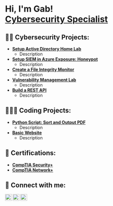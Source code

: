 <h1>Hi, I'm Gab! <br/><a href="http://www.linkedin.com/in/gabrielbryanvina/">Cybersecurity Specialist</a></h1>

<h2>👨‍💻 Cybersecurity Projects:</h2>

- <b>[Setup Active Directory Home Lab](https://github.com/gbrlbrynvn/test)</b>
  - Description
- <b>[Setup SIEM in Azure Exposure: Honeypot](https://github.com/gbrlbrynvn/test)</b>
  - Description
- <b>[Create a File Integrity Monitor](https://github.com/gbrlbrynvn/test)</b>
  - Description
- <b>[Vulnerability Management Lab](https://github.com/gbrlbrynvn/test)</b>
  - Description
- <b>[Build a REST API](https://github.com/gbrlbrynvn/test)</b>
  - Description


<h2>🧑🏻‍💻 Coding Projects:</h2>

- <b>[Python Script: Sort and Output PDF](https://github.com/gbrlbrynvn/test)</b>
  - Description
- <b>[Basic Website](https://gbrlbrynvn.github.io/firstsite/)</b>
  - Description
    
<h2>📃 Certifications:</h2>

- <b>[CompTIA Security+](https://github.com/gbrlbrynvn/test)</b>
- <b>[CompTIA Network+](https://github.com/gbrlbrynvn/test)</b>

  
<h2> 📲 Connect with me:</h2>

[<img align="left" alt="GabViña | YouTube" width="22px" src="https://www.iconpacks.net/icons/2/free-mail-icon-2569-thumb.png" />][youtube]
[<img align="left" alt="GabViña | LinkedIn" width="22px" src="https://cdn.jsdelivr.net/npm/simple-icons@v3/icons/linkedin.svg" />][linkedin]
[<img align="left" alt="GabViña | Instagram" width="22px" src="https://cdn.jsdelivr.net/npm/simple-icons@v3/icons/instagram.svg" />][instagram]


[youtube]: mailto:gbrlbvina@email.com
[instagram]: https://www.instagram.com/gbrlbrynvn/
[linkedin]: https://linkedin.com/in/gabrielbryanvina

<!--

Here are some ideas to get you started:

- 🔭 I’m currently working on ...
- 🌱 I’m currently learning ...
- 👯 I’m looking to collaborate on ...
- 🤔 I’m looking for help with ...
- 💬 Ask me about ...
- 📫 How to reach me: ...
- 😄 Pronouns: ...
- ⚡ Fun fact: ...
-->
